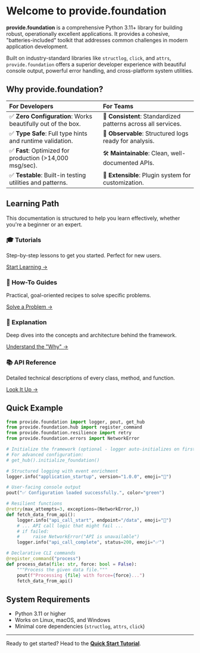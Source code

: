 # Welcome to provide.foundation

**provide.foundation** is a comprehensive Python 3.11+ library for building robust, operationally excellent applications. It provides a cohesive, "batteries-included" toolkit that addresses common challenges in modern application development.

Built on industry-standard libraries like `structlog`, `click`, and `attrs`, `provide.foundation` offers a superior developer experience with beautiful console output, powerful error handling, and cross-platform system utilities.

## Why provide.foundation?

| For Developers | For Teams |
| :--- | :--- |
| ✅ **Zero Configuration**: Works beautifully out of the box. | 🤝 **Consistent**: Standardized patterns across all services. |
| ✅ **Type Safe**: Full type hints and runtime validation. | 🔭 **Observable**: Structured logs ready for analysis. |
| ✅ **Fast**: Optimized for production (>14,000 msg/sec). | 🛠️ **Maintainable**: Clean, well-documented APIs. |
| ✅ **Testable**: Built-in testing utilities and patterns. | 🧩 **Extensible**: Plugin system for customization. |

## Learning Path

This documentation is structured to help you learn effectively, whether you're a beginner or an expert.

<div class="feature-grid">
  <div class="feature-card">
    <h3>🎓 Tutorials</h3>
    <p>Step-by-step lessons to get you started. Perfect for new users.</p>
    <p><a href="tutorials/01-quick-start/">Start Learning →</a></p>
  </div>
  <div class="feature-card">
    <h3>📖 How-To Guides</h3>
    <p>Practical, goal-oriented recipes to solve specific problems.</p>
    <p><a href="how-to-guides/logging/basic-logging/">Solve a Problem →</a></p>
  </div>
  <div class="feature-card">
    <h3>🧠 Explanation</h3>
    <p>Deep dives into the concepts and architecture behind the framework.</p>
    <p><a href="explanation/architecture/">Understand the "Why" →</a></p>
  </div>
  <div class="feature-card">
    <h3>📚 API Reference</h3>
    <p>Detailed technical descriptions of every class, method, and function.</p>
    <p><a href="reference/">Look It Up →</a></p>
  </div>
</div>

## Quick Example

```python
from provide.foundation import logger, pout, get_hub
from provide.foundation.hub import register_command
from provide.foundation.resilience import retry
from provide.foundation.errors import NetworkError

# Initialize the framework (optional - logger auto-initializes on first use)
# For advanced configuration:
# get_hub().initialize_foundation()

# Structured logging with event enrichment
logger.info("application_startup", version="1.0.0", emoji="🚀")

# User-facing console output
pout("✅ Configuration loaded successfully.", color="green")

# Resilient functions
@retry(max_attempts=3, exceptions=(NetworkError,))
def fetch_data_from_api():
    logger.info("api_call_start", endpoint="/data", emoji="📡")
    # ... API call logic that might fail ...
    # if failed:
    #     raise NetworkError("API is unavailable")
    logger.info("api_call_complete", status=200, emoji="✅")

# Declarative CLI commands
@register_command("process")
def process_data(file: str, force: bool = False):
    """Process the given data file."""
    pout(f"Processing {file} with force={force}...")
    fetch_data_from_api()
```

## System Requirements

-   Python 3.11 or higher
-   Works on Linux, macOS, and Windows
-   Minimal core dependencies (`structlog`, `attrs`, `click`)

---

Ready to get started? Head to the **[Quick Start Tutorial](tutorials/01-quick-start.md)**.
